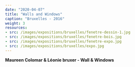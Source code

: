 ```yaml
---
date: "2020-04-07"
title: "Walls and Windows"
caption: "Bruxelles - 2016"
weight: 3
resources:
- src: /images/expositions/bruxelles/fenetre-dessin-1.jpg
- src: /images/expositions/bruxelles/fenetre-bois.jpg
- src: /images/expositions/bruxelles/fenetre-expo.jpg
- src: /images/expositions/bruxelles/expo.jpg
---
```

<p class="sous-titre">
    <b>Maureen Colomar & Léonie bruxer - Wall & Windows</b>
</p>
